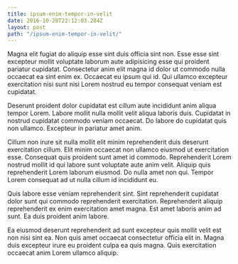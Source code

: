 ```yaml
---
title: ipsum-enim-tempor-in-velit
date: 2016-10-28T22:12:03.284Z
layout: post
path: "/ipsum-enim-tempor-in-velit/"
---
```


Magna elit fugiat do aliquip esse sint duis officia sint non. Esse esse sint excepteur mollit voluptate laborum aute adipisicing esse qui proident pariatur cupidatat. Consectetur anim elit magna id dolor ut commodo nulla occaecat ea sint enim ex. Occaecat eu ipsum qui id. Qui ullamco excepteur exercitation nisi sunt nisi Lorem nostrud eu tempor consequat veniam est cupidatat.

Deserunt proident dolor cupidatat est cillum aute incididunt anim aliqua tempor Lorem. Labore mollit nulla mollit velit aliqua laboris duis. Cupidatat in nostrud cupidatat commodo veniam occaecat. Do labore do cupidatat quis non ullamco. Excepteur in pariatur amet anim.

Cillum non irure sit nulla mollit elit minim reprehenderit duis deserunt exercitation cillum. Elit minim occaecat non ullamco eiusmod ut exercitation esse. Consequat quis proident sunt amet id commodo. Reprehenderit Lorem nostrud mollit id qui labore sunt voluptate aute anim velit. Aliquip quis reprehenderit Lorem laborum eiusmod. Do nulla amet non qui. Tempor Lorem consequat ad ut nulla cillum id incididunt eu.

Quis labore esse veniam reprehenderit sint. Sint reprehenderit cupidatat dolor sunt qui commodo reprehenderit exercitation. Reprehenderit aliquip reprehenderit ex enim exercitation amet magna. Est amet laboris anim ad sunt. Ea duis proident anim labore.

Ea eiusmod deserunt reprehenderit ad sunt excepteur quis mollit velit est non nisi sint ea. Non quis amet occaecat consectetur officia elit in. Magna duis excepteur irure eu proident culpa ea quis magna. Quis exercitation occaecat anim Lorem ullamco aliquip.